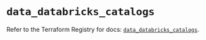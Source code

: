 # `data_databricks_catalogs`

Refer to the Terraform Registry for docs: [`data_databricks_catalogs`](https://registry.terraform.io/providers/databricks/databricks/1.77.0/docs/data-sources/catalogs).
